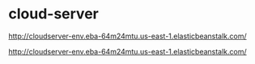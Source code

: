 # cloud-server

http://cloudserver-env.eba-64m24mtu.us-east-1.elasticbeanstalk.com/

http://cloudserver-env.eba-64m24mtu.us-east-1.elasticbeanstalk.com/

